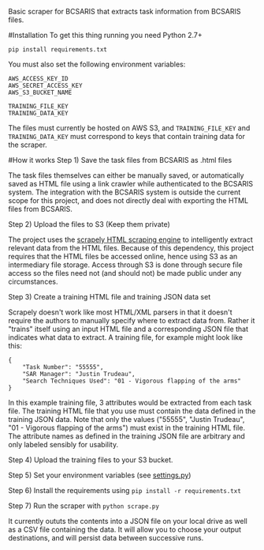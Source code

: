 Basic scraper for BCSARIS that extracts task information from BCSARIS files.

#Installation
To get this thing running you need Python 2.7+

    pip install requirements.txt

You must also set the following environment variables:

    AWS_ACCESS_KEY_ID
    AWS_SECRET_ACCESS_KEY
    AWS_S3_BUCKET_NAME

    TRAINING_FILE_KEY
    TRAINING_DATA_KEY

The files must currently be hosted on AWS S3, and `TRAINING_FILE_KEY` and `TRAINING_DATA_KEY` must correspond to keys that contain training data for the scraper.

#How it works
Step 1) Save the task files from BCSARIS as .html files

The task files themselves can either be manually saved, or automatically saved as HTML file using a link crawler while authenticated to the BCSARIS system. The integration with the BCSARIS system is outside the current scope for this project, and does not directly deal with exporting the HTML files from BCSARIS.

Step 2) Upload the files to S3 (Keep them private)

The project uses the [scrapely HTML scraping engine](https://github.com/scrapy/scrapely) to intelligently extract relevant data from the HTML files. Because of this dependency, this project requires that the HTML files be accessed online, hence using S3 as an intermediary file storage. Access through S3 is done through secure file access so the files need not (and should not) be made public under any circumstances.

Step 3) Create a training HTML file and training JSON data set

Scrapely doesn't work like most HTML/XML parsers in that it doesn't require the authors to manually specify where to extract data from. Rather it "trains" itself using an input HTML file and a corresponding JSON file that indicates what data to extract. A training file, for example might look like this:

```
{
    "Task Number": "55555",
    "SAR Manager": "Justin Trudeau",
    "Search Techniques Used": "01 - Vigorous flapping of the arms"
}
```

In this example training file, 3 attributes would be extracted from each task file. The training HTML file that you use must contain the data defined in the training JSON data. Note that only the values ("55555", "Justin Trudeau", "01 - Vigorous flapping of the arms") must exist in the training HTML file. The attribute names as defined in the training JSON file are arbitrary and only labeled sensibly for usability.

Step 4) Upload the training files to your S3 bucket.

Step 5) Set your environment variables (see [settings.py](https://github.com/ryanisnan/bcsaris-scraper/master/settings.py))

Step 6) Install the requirements using `pip install -r requirements.txt`

Step 7) Run the scraper with `python scrape.py`

It currently oututs the contents into a JSON file on your local drive as well as a CSV file containing the data. It will allow you to choose your output destinations, and will persist data between successive runs.
